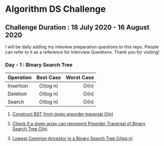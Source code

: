 # Algorithm DS Challenge

## Challenge Duration : 18 July 2020 - 16 August 2020

I will be daily adding my inteview preparation questions to this repo.
People can refer to it as a reference for Interview Questions.
Thank you for visiting!


### Day - 1 : Binary Search Tree

| Operation     | Best Case     | Worst Case  |
| ------------- |:-------------:| -----------:|
| Insertion     |    O(log n)   |     O(n)    |
| Deletion      |    O(log n)   |     O(n)    |
| Search        |    O(log n)   |     O(n)    |

1. [Construct BST from given preorder traversal O(n)](../blob/DS/BST/preorder_to_bst.cpp)

2. [Check if a given array can represent Preorder Traversal of Binary Search Tree O(n)](../blob/DS/BST/verify_preorder_for_bst.cpp)

3. [Lowest Common Ancestor in a Binary Search Tree O(log n)](../blob/DS/BST/Lowest_Common_Ancestor.cpp)
